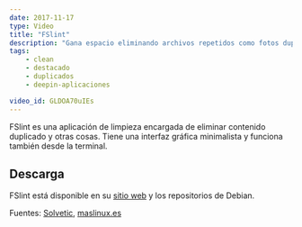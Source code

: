 ```yaml
---
date: 2017-11-17
type: Video
title: "FSlint"
description: "Gana espacio eliminando archivos repetidos como fotos duplicadas y muchos más"
tags:
    - clean
    - destacado
    - duplicados
    - deepin-aplicaciones

video_id: GLDOA70uIEs
---
```


FSlint es una aplicación de limpieza encargada de eliminar contenido duplicado y otras cosas. Tiene una interfaz gráfica minimalista y funciona también desde la terminal.

## Descarga

FSlint está disponible en su [sitio web](http://www.pixelbeat.org/fslint/) y los repositorios de Debian.

Fuentes: [Solvetic](https://www.solvetic.com/tutoriales/article/3061-como-encontrar-y-eliminar-archivos-duplicados-en-linux/), [maslinux.es](http://maslinux.es/como-encontrar-archivos-duplicados-en-gnulinux-y-eliminarlos/)
